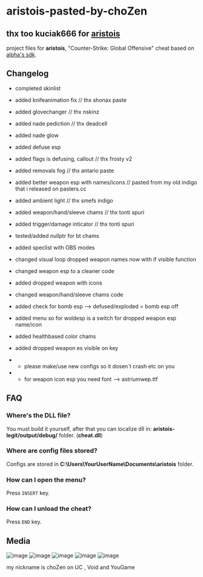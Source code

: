 
# aristois-pasted-by-choZen   
##  thx too kuciak666 for [aristois](https://github.com/designer1337/aristois-legit)

project files for **aristois**,  "Counter-Strike: Global Offensive" cheat based on [alpha's sdk](https://github.com/alphauc/sdk).

## Changelog
+ completed skinlist						
+ added knifeanimation fix				// thx shonax paste
+ added glovechanger						// thx nskinz 
+ added nade pediction						// thx deadcell
+ added nade glow
+ added defuse esp
+ added flags is defusing, callout			// thx frosty v2
+ added removals fog						// thx antario paste
+ added better weapon esp with names/icons  // pasted from my old indigo that i released on pasters.cc 
+ added ambient light						// thx smefs indigo 
+ added weapon/hand/sleeve chams			// thx tonti spuri
+ added trigger/damage inticator			// thx tonti spuri
+ tested/added nullptr for bt chams
+ added speclist with OBS modes
+ changed visual loop dropped weapon names now with  if visible function
+ changed weapon esp  to a cleaner code 
+ added dropped weapon with icons 
+ changed weapon/hand/sleeve chams code
+ added check for bomb esp --> defused/exploded = bomb esp off
+ added menu so for woldesp is a switch for dropped weapon esp name/icon
+ added healthbased color chams
+ added dropped weapon es visible on key

+ + please make/use new configs so it dosen´t crash etc on you

+ + for weapon icon esp you need font --> astriumwep.ttf


## FAQ
### Where's the DLL file?
You must build it yourself, after that you can localize dll in: **aristois-legit/output/debug/** folder. (**cheat.dll**)

### Where are config files stored?
Configs are stored in **C:\Users\YourUserName\Documents\aristois** folder.

### How can I open the menu?
Press `INSERT` key.

### How can I unload the cheat?
Press `END` key.

## Media
![image](https://imgur.com/X5vQfY2.png)
![image](https://imgur.com/Yhqxk4z.png)
![image](https://imgur.com/W3sz6rE.png)
![image](https://imgur.com/9b2oJM0.png)
![image](https://imgur.com/E8Je3D3.png)
  
my nickname is choZen on UC , Void and YouGame
